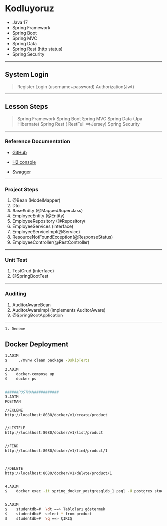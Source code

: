 # Kodluyoruz
- Java 17
- Spring Framework
- Spring Boot
- Spring MVC
- Spring Data
- Spring Rest (http status)
- Spring Security 

---

## System Login
> Register
> Login (username+password)
> Authorization(Jwt)

---

## Lesson Steps 
> Spring Framework
> Spring Boot
> Spring MVC
> Spring Data (Jpa Hibernate)
> Spring Rest ( RestFull ==>Jersey)
> Spring Security

---

### Reference Documentation
* [GitHub](https://github.com/hamitmizrak/KodluyoruzSpringBoot)

* [H2 console](http://localhost:8080/h2-console/l)

* [Swagger](http//localhost:8080/swagger-ui.html)

---

### Project Steps
1. @Bean (ModelMapper)
2. Dto
3. BaseEntity (@MappedSuperclass)
4. EmployeeEntity (@Entity)
5. EmployeeRepository (@Repository)
6. EmployeeServices (interface)
7. EmployeeServiceImpl(@Service)
8. ResourceNotFoundException(@ResponseStatus)
9. EmployeeController(@RestController)

---

### Unit Test
1. TestCrud (interface)
2. @SpringBootTest

---

### Auditing
1. AuditorAwareBean
2. AuditorAwareImpl (implements AuditorAware)
3. @SpringBootApplication


---
```sh 
1. Deneme

```



## Docker Deployment
```sh
1.ADIM
$     ./mvnw clean package -DskipTests

2.ADIM
$    docker-compose up
$    docker ps


######POSTMAN###########
3.ADIM
POSTMAN

//EKLEME
http://localhost:8080/docker/v1/create/product


//LISTELE
http://localhost:8080/docker/v1/list/product


//FIND
http://localhost:8080/docker/v1/find/product/1



//DELETE
http://localhost:8080/docker/v1/delete/product/1


4.ADIM
$    docker exec -it spring_docker_postgresqldb_1 psql -U postgres studentdb


5.ADIM
$    studentdb=#  \dt ==> Tabloları göstermek
$    studentdb=#  select * from product
$    studentdb=#  \q ==> ÇIKIŞ

```

